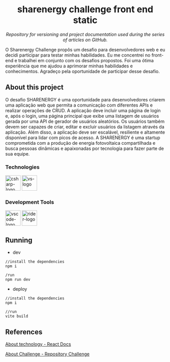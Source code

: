 <h1 align="center">
sharenergy challenge front end static</h1>
<p align="center"><i>Repository for versioning and project documentation used during the series of articles on GitHub.</i></p>

O Sharenergy Challenge propôs um desafio para desenvolvedores web e eu decidi participar para testar minhas habilidades. Eu me concentrei no front-end e trabalhei em conjunto com os desafios propostos. Foi uma ótima experiência que me ajudou a aprimorar minhas habilidades e conhecimentos. Agradeço pela oportunidade de participar desse desafio.


##  About this project

O desafio SHARENERGY é uma oportunidade para desenvolvedores criarem uma aplicação web que permita a comunicação com diferentes APIs e realizar operações de CRUD. A aplicação deve incluir uma página de login e, após o login, uma página principal que exibe uma listagem de usuários gerada por uma API de gerador de usuários aleatórios. Os usuários também devem ser capazes de criar, editar e excluir usuários da listagem através da aplicação. Além disso, a aplicação deve ser escalável, resiliente e altamente disponível para lidar com picos de acesso. A SHARENERGY é uma startup comprometida com a produção de energia fotovoltaica compartilhada e busca pessoas dinâmicas e apaixonadas por tecnologia para fazer parte de sua equipe.

### Technologies
<p display="inline-block">
  <img width="48" src="https://styled-components.com/logo.png" alt="csharp-logo"/>
  <img width="48" src="https://upload.wikimedia.org/wikipedia/commons/thumb/a/a7/React-icon.svg/2300px-React-icon.svg.png" alt="vs-logo"/>
</p>
                                                                                                  
### Development Tools

<p display="inline-block">
  <img width="48" src="https://upload.wikimedia.org/wikipedia/commons/thumb/9/9a/Visual_Studio_Code_1.35_icon.svg/2048px-Visual_Studio_Code_1.35_icon.svg.png" alt="vscode-logo"/>
  <img width="48" src="https://resources.jetbrains.com/storage/products/rider/img/meta/rider_logo_300x300.png" alt="rider-logo"/>
</p>

## Running
- dev
```
//install the dependencies
npm i

/run
npm run dev
```
- deploy
```
//install the dependencies
npm i

//run
vite build
```


## References
[About technology - React Docs](https://pt-br.reactjs.org/)

[About Challenge - Repository Challenge](https://github.com/SHARENERGY-OFICIAL/desafio-sharenergy-2023-01)
